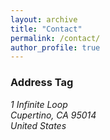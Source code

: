 ```yaml
---
layout: archive
title: "Contact"
permalink: /contact/
author_profile: true
---
```


### Address Tag

<address>
  1 Infinite Loop<br /> Cupertino, CA 95014<br /> United States
